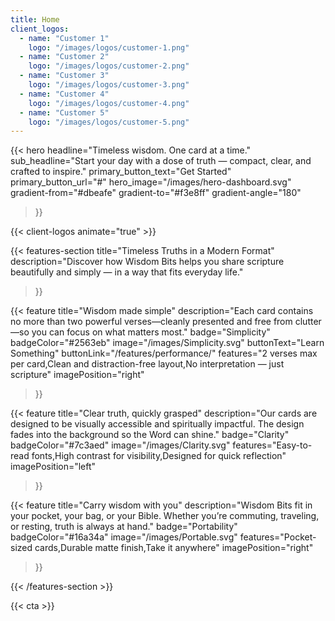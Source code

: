 ```yaml
---
title: Home
client_logos:
  - name: "Customer 1"
    logo: "/images/logos/customer-1.png"
  - name: "Customer 2"
    logo: "/images/logos/customer-2.png"
  - name: "Customer 3"
    logo: "/images/logos/customer-3.png"
  - name: "Customer 4"
    logo: "/images/logos/customer-4.png"
  - name: "Customer 5"
    logo: "/images/logos/customer-5.png"
---
```


{{< hero 
    headline="Timeless wisdom. One card at a time."
    sub_headline="Start your day with a dose of truth — compact, clear, and crafted to inspire."
    primary_button_text="Get Started"
    primary_button_url="#"
    hero_image="/images/hero-dashboard.svg"
    gradient-from="#dbeafe"
    gradient-to="#f3e8ff"
    gradient-angle="180"
>}}

{{< client-logos animate="true" >}}

{{< features-section 
    title="Timeless Truths in a Modern Format"
    description="Discover how Wisdom Bits helps you share scripture beautifully and simply — in a way that fits everyday life."
>}}

{{< feature
    title="Wisdom made simple"
    description="Each card contains no more than two powerful verses—cleanly presented and free from clutter—so you can focus on what matters most."
    badge="Simplicity"
    badgeColor="#2563eb"
    image="/images/Simplicity.svg"
    buttonText="Learn Something"
    buttonLink="/features/performance/"
    features="2 verses max per card,Clean and distraction-free layout,No interpretation — just scripture"
    imagePosition="right"
>}}

{{< feature
    title="Clear truth, quickly grasped"
    description="Our cards are designed to be visually accessible and spiritually impactful. The design fades into the background so the Word can shine."
    badge="Clarity"
    badgeColor="#7c3aed"
    image="/images/Clarity.svg"
    features="Easy-to-read fonts,High contrast for visibility,Designed for quick reflection"
    imagePosition="left"
>}}

{{< feature
    title="Carry wisdom with you"
    description="Wisdom Bits fit in your pocket, your bag, or your Bible. Whether you’re commuting, traveling, or resting, truth is always at hand."
    badge="Portability"
    badgeColor="#16a34a"
    image="/images/Portable.svg"
    features="Pocket-sized cards,Durable matte finish,Take it anywhere"
    imagePosition="right"
>}}


{{< /features-section >}}

{{< cta >}}
